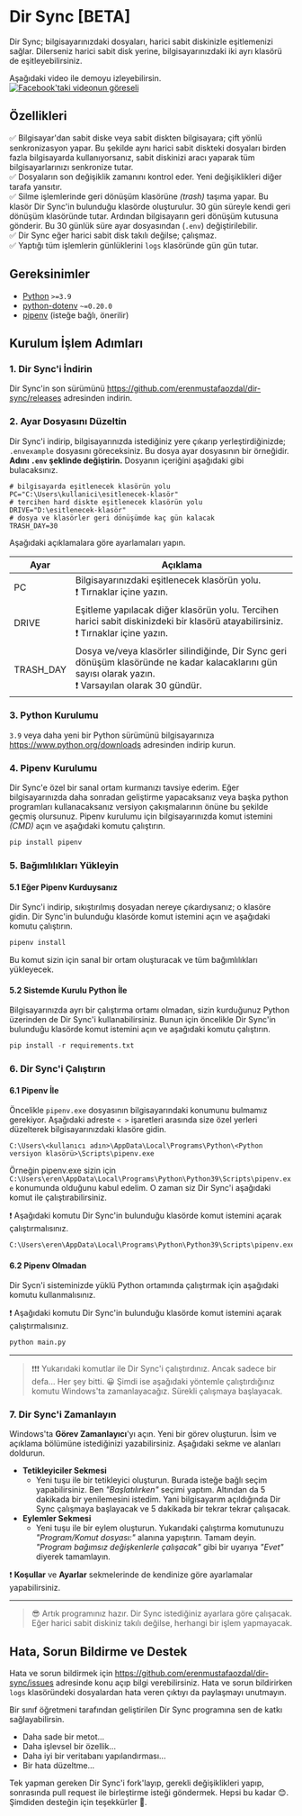
# Dir Sync [BETA]
Dir Sync; bilgisayarınızdaki dosyaları, harici sabit diskinizle eşitlemenizi sağlar. Dilerseniz harici sabit disk yerine, bilgisayarınızdaki iki ayrı klasörü de eşitleyebilirsiniz.

Aşağıdaki video ile demoyu izleyebilirsin.
[![Facebook'taki videonun göreseli](https://scontent-ist1-1.xx.fbcdn.net/v/t15.5256-10/300819345_784912042628224_1018950493210215850_n.jpg?stp=dst-jpg_p180x540&_nc_cat=110&ccb=1-7&_nc_sid=ad6a45&_nc_eui2=AeG9UYgvJVikMgeTnHX6yMtpw6vJxV6SmEHDq8nFXpKYQY9iCqduoJAL5vssJcaAaeTU-mkTEJdK2MElz_HbBnLD&_nc_ohc=mPWG_k1naVUAX8-cUCK&_nc_ht=scontent-ist1-1.xx&oh=00_AT9Fc4tIMSrffB55fsYL2gYi0u85wKCd8wL3pmd1KywM6w&oe=630E2F49)](https://www.facebook.com/eren.mustafa.ozdal/posts/pfbid09ShhXqMyXyCLYDCEGnQ2358yVXDSpjZT4ax89nN28bgQ15TtCbJ711RZsjX1TgjEl)

## Özellikleri
✅ Bilgisayar'dan sabit diske veya sabit diskten bilgisayara; çift yönlü senkronizasyon yapar. Bu şekilde aynı harici sabit diskteki dosyaları birden fazla bilgisayarda kullanıyorsanız, sabit diskinizi aracı yaparak tüm bilgisayarlarınızı senkronize tutar.<br>
✅ Dosyaların son değişiklik zamanını kontrol eder. Yeni değişiklikleri diğer tarafa yansıtır.<br>
✅ Silme işlemlerinde geri dönüşüm klasörüne *(trash)* taşıma yapar. Bu klasör Dir Sync'in bulunduğu klasörde oluşturulur. 30 gün süreyle kendi geri dönüşüm klasöründe tutar. Ardından bilgisayarın geri dönüşüm kutusuna gönderir. Bu 30 günlük süre ayar dosyasından (`.env`) değiştirilebilir.<br>
✅ Dir Sync eğer harici sabit disk takılı değilse; çalışmaz.<br>
✅ Yaptığı tüm işlemlerin günlüklerini `logs` klasöründe gün gün tutar.

## Gereksinimler

- [Python](https://www.python.org/downloads) `>=3.9`
- [python-dotenv](https://pypi.org/project/python-dotenv) `~=0.20.0`
- [pipenv](https://pypi.org/project/pipenv) (isteğe bağlı, önerilir)

## Kurulum İşlem Adımları

### 1. Dir Sync'i İndirin
Dir Sync'in son sürümünü https://github.com/erenmustafaozdal/dir-sync/releases adresinden indirin.

### 2. Ayar Dosyasını Düzeltin
Dir Sync'i indirip, bilgisayarınızda istediğiniz yere çıkarıp yerleştirdiğinizde; `.envexample` dosyasını göreceksiniz. Bu dosya ayar dosyasının bir örneğidir. **Adını `.env` şeklinde değiştirin.** Dosyanın içeriğini aşağıdaki gibi bulacaksınız.

```
# bilgisayarda eşitlenecek klasörün yolu  
PC="C:\Users\kullanici\esitlenecek-klasör"  
# tercihen hard diskte eşitlenecek klasörün yolu  
DRIVE="D:\esitlenecek-klasör"  
# dosya ve klasörler geri dönüşümde kaç gün kalacak  
TRASH_DAY=30
```

Aşağıdaki açıklamalara göre ayarlamaları yapın.

| Ayar 	| Açıklama 	|
|---	|---	|
| PC 	| Bilgisayarınızdaki eşitlenecek klasörün yolu.<br>❗ Tırnaklar içine yazın. 	|
| DRIVE 	| Eşitleme yapılacak diğer klasörün yolu. Tercihen harici sabit diskinizdeki bir klasörü atayabilirsiniz.<br>❗ Tırnaklar içine yazın. 	|
| TRASH_DAY 	| Dosya ve/veya klasörler silindiğinde, Dir Sync geri dönüşüm klasöründe ne kadar kalacaklarını gün sayısı olarak yazın.<br>❗ Varsayılan olarak 30 gündür. 	|


### 3. Python Kurulumu
`3.9` veya daha yeni bir Python sürümünü bilgisayarınıza https://www.python.org/downloads adresinden indirip kurun.

### 4. Pipenv Kurulumu
Dir Sync'e özel bir sanal ortam kurmanızı tavsiye ederim. Eğer bilgisayarınızda daha sonradan geliştirme yapacaksanız veya başka python programları kullanacaksanız versiyon çakışmalarının önüne bu şekilde geçmiş olursunuz.
Pipenv kurulumu için bilgisayarınızda komut istemini *(CMD)* açın ve aşağıdaki komutu çalıştırın.
```python
pip install pipenv
```

### 5. Bağımlılıkları Yükleyin

#### 5.1 Eğer Pipenv Kurduysanız
Dir Sync'i indirip, sıkıştırılmış dosyadan nereye çıkardıysanız; o klasöre gidin. Dir Sync'in bulunduğu klasörde komut istemini açın ve aşağıdaki komutu çalıştırın.
```python
pipenv install
```
Bu komut sizin için sanal bir ortam oluşturacak ve tüm bağımlılıkları yükleyecek.

#### 5.2 Sistemde Kurulu Python İle
Bilgisayarınızda ayrı bir çalıştırma ortamı olmadan, sizin kurduğunuz Python üzerinden de Dir Sync'i kullanabilirsiniz. Bunun için öncelikle Dir Sync'in bulunduğu klasörde komut istemini açın ve aşağıdaki komutu çalıştırın.
```python
pip install -r requirements.txt
```

### 6. Dir Sync'i Çalıştırın

#### 6.1 Pipenv İle
Öncelikle `pipenv.exe` dosyasının bilgisayarındaki konumunu bulmamız gerekiyor. Aşağıdaki adreste `< >` işaretleri arasında size özel yerleri düzelterek bilgisayarınızdaki klasöre gidin.
```
C:\Users\<kullanıcı adın>\AppData\Local\Programs\Python\<Python versiyon klasörü>\Scripts\pipenv.exe
```
Örneğin pipenv.exe sizin için `C:\Users\eren\AppData\Local\Programs\Python\Python39\Scripts\pipenv.exe` konumunda olduğunu kabul edelim. O zaman siz Dir Sync'i aşağıdaki komut ile çalıştırabilirsiniz.

❗ Aşağıdaki komutu Dir Sync'in bulunduğu klasörde komut istemini açarak çalıştırmalısınız.

```python
C:\Users\eren\AppData\Local\Programs\Python\Python39\Scripts\pipenv.exe run python main.py
```

#### 6.2 Pipenv Olmadan
Dir Sycn'i sisteminizde yüklü Python ortamında çalıştırmak için aşağıdaki komutu kullanmalısınız.

❗ Aşağıdaki komutu Dir Sync'in bulunduğu klasörde komut istemini açarak çalıştırmalısınız.

```python
python main.py
```

---

> ❗❗❗ Yukarıdaki komutlar ile Dir Sync'i çalıştırdınız. Ancak sadece bir defa... Her şey bitti. 😀 Şimdi ise aşağıdaki yöntemle çalıştırdığınız komutu Windows'ta zamanlayacağız. Sürekli çalışmaya başlayacak.

### 7. Dir Sync'i Zamanlayın
Windows'ta **Görev Zamanlayıcı**'yı açın. Yeni bir görev oluşturun. İsim ve açıklama bölümüne istediğinizi yazabilirsiniz. Aşağıdaki sekme ve alanları doldurun.

- **Tetikleyiciler Sekmesi**
    - Yeni tuşu ile bir tetikleyici oluşturun. Burada isteğe bağlı seçim yapabilirsiniz. Ben *"Başlatılırken"* seçimi yaptım. Altından da 5 dakikada bir yenilemesini istedim. Yani bilgisayarım açıldığında Dir Sync çalışmaya başlayacak ve 5 dakikada bir tekrar tekrar çalışacak.
- **Eylemler Sekmesi**
    - Yeni tuşu ile bir eylem oluşturun. Yukarıdaki çalıştırma komutunuzu *"Program/Komut dosyası:"* alanına yapıştırın. Tamam deyin. *"Program bağımsız değişkenlerle çalışacak"* gibi bir uyarıya *"Evet"* diyerek tamamlayın.

❗ **Koşullar** ve **Ayarlar** sekmelerinde de kendinize göre ayarlamalar yapabilirsiniz.

---

> 😎 Artık programınız hazır. Dir Sync istediğiniz ayarlara göre çalışacak. Eğer harici sabit diskiniz takılı değilse, herhangi bir işlem yapmayacak.

## Hata, Sorun Bildirme ve Destek
Hata ve sorun bildirmek için https://github.com/erenmustafaozdal/dir-sync/issues adresinde konu açıp bilgi verebilirsiniz. Hata ve sorun bildirirken `logs` klasöründeki dosyalardan hata veren çıktıyı da paylaşmayı unutmayın.

Bir sınıf öğretmeni tarafından geliştirilen Dir Sync programına sen de katkı sağlayabilirsin.

- Daha sade bir metot...
- Daha işlevsel bir özellik...
- Daha iyi bir veritabanı yapılandırması...
- Bir hata düzeltme...

Tek yapman gereken Dir Sync'i fork'layıp, gerekli değişiklikleri yapıp, sonrasında pull request ile birleştirme isteği göndermek. Hepsi bu kadar 😊. Şimdiden desteğin için teşekkürler 🙏.
